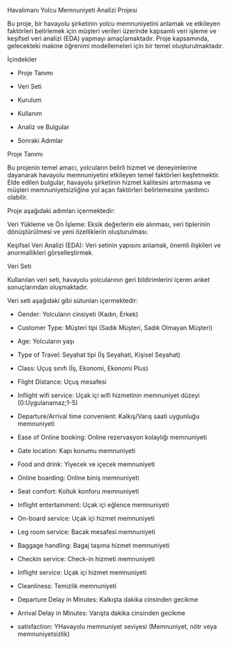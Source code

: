 Havalimanı Yolcu Memnuniyeti Analizi Projesi

Bu proje, bir havayolu şirketinin yolcu memnuniyetini anlamak ve etkileyen faktörleri belirlemek için müşteri verileri üzerinde kapsamlı veri işleme ve keşifsel veri analizi (EDA) yapmayı amaçlamaktadır. Proje kapsamında, gelecekteki makine öğrenimi modellemeleri için bir temel oluşturulmaktadır.

İçindekiler

- Proje Tanımı

- Veri Seti

- Kurulum

- Kullanım

- Analiz ve Bulgular

- Sonraki Adımlar

Proje Tanımı

Bu projenin temel amacı, yolcuların belirli hizmet ve deneyimlerine dayanarak havayolu memnuniyetini etkileyen temel faktörleri keşfetmektir. Elde edilen bulgular, havayolu şirketinin hizmet kalitesini artırmasına ve müşteri memnuniyetsizliğine yol açan faktörleri belirlemesine yardımcı olabilir. 

Proje aşağıdaki adımları içermektedir:

Veri Yükleme ve Ön İşleme: Eksik değerlerin ele alınması, veri tiplerinin dönüştürülmesi ve yeni özelliklerin oluşturulması.

Keşifsel Veri Analizi (EDA): Veri setinin yapısını anlamak, önemli ilişkileri ve anormallikleri görselleştirmek.

Veri Seti

Kullanılan veri seti, havayolu yolcularının geri bildirimlerini içeren anket sonuçlarından oluşmaktadır. 

Veri seti aşağıdaki gibi sütunları içermektedir:

- Gender: Yolcuların cinsiyeti (Kadın, Erkek)

- Customer Type: Müşteri tipi (Sadık Müşteri, Sadık Olmayan Müşteri)

- Age: Yolcuların yaşı

- Type of Travel: Seyahat tipi (İş Seyahati, Kişisel Seyahat)

- Class: Uçuş sınıfı (İş, Ekonomi, Ekonomi Plus)

- Flight Distance: Uçuş mesafesi

- Inflight wifi service: Uçak içi wifi hizmetinin memnuniyet düzeyi (0:Uygulanamaz;1-5)

- Departure/Arrival time convenient: Kalkış/Varış saati uygunluğu memnuniyeti

- Ease of Online booking: Online rezervasyon kolaylığı memnuniyeti

- Gate location: Kapı konumu memnuniyeti

- Food and drink: Yiyecek ve içecek memnuniyeti

- Online boarding: Online biniş memnuniyeti

- Seat comfort: Koltuk konforu memnuniyeti

- Inflight entertainment: Uçak içi eğlence memnuniyeti

- On-board service: Uçak içi hizmet memnuniyeti

- Leg room service: Bacak mesafesi memnuniyeti

- Baggage handling: Bagaj taşıma hizmet memnuniyeti

- Checkin service: Check-in hizmeti memnuniyeti

- Inflight service: Uçak içi hizmet memnuniyeti

- Cleanliness: Temizlik memnuniyeti

- Departure Delay in Minutes: Kalkışta dakika cinsinden gecikme

- Arrival Delay in Minutes: Varışta dakika cinsinden gecikme

- satisfaction: YHavayolu memnuniyet seviyesi (Memnuniyet, nötr veya memnuniyetsizlik)
